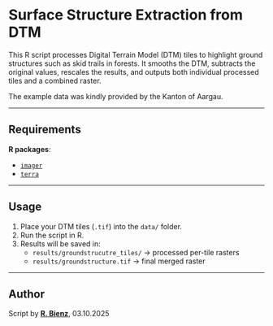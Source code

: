 # Surface Structure Extraction from DTM
This R script processes Digital Terrain Model (DTM) tiles to highlight ground structures such as skid trails in forests. It smooths the DTM, subtracts the original values, rescales the results, and outputs both individual processed tiles and a combined raster.

The example data was kindly provided by the Kanton of Aargau.


---

## Requirements
**R packages**:  
- [`imager`](https://cran.r-project.org/package=imager)  
- [`terra`](https://cran.r-project.org/package=terra)

---

## Usage
1. Place your DTM tiles (`.tif`) into the `data/` folder.
2. Run the script in R.
3. Results will be saved in:
   - `results/groundstrucutre_tiles/` → processed per-tile rasters  
   - `results/groundstructure.tif` → final merged raster

---

## Author
Script by [**R. Bienz**](https://waldfride-analytics.ch/), 03.10.2025